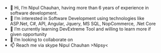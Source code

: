 - 👋 Hi, I’m Nipul Chauhan, having more than 6 years of experience in software development.
- 👀 I’m interested in Software Development using technologies like ASP.Net, C#, API, Angular, Jquery, MS SQL, NopCommerce, .Net Core
- 🌱 I’m currently learning DevExtreme Tool and willing to learn more if given opportunity
- 💞️ I’m looking to collaborate on 
- 📫 Reach me via skype Nipul Chauhan >Nipsy<

<!---
Nipul-4Serve/Nipul-4Serve is a ✨ special ✨ repository because its `README.md` (this file) appears on your GitHub profile.
You can click the Preview link to take a look at your changes.
--->
